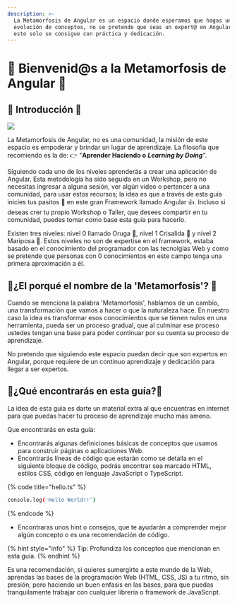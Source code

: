 ```yaml
---
description: >-
  La Metamorfosis de Angular es un espacio donde esperamos que hagas una
  evolución de conceptos, no se pretende que seas un expert@ en Angular, porque
  esto solo se consigue con práctica y dedicación.
---
```


# 🦋 Bienvenid@s a la Metamorfosis de Angular 🦋

## 🌟 Introducción 🌟

![](.gitbook/assets/ciclo-mariposa2.png)

La Metamorfosis de Angular, no es una comunidad, la misión de este espacio es empoderar y brindar un lugar de aprendizaje. La filosofia que recomiendo es la de: 👉  "**Aprender Haciendo o** _**Learning by Doing**_".  

Siguiendo cada uno de los niveles aprenderás a crear una aplicación de Angular. Esta metodología ha sido seguida en un Workshop, pero no necesitas ingresar a alguna sesión, ver algún video o pertencer a una comunidad, para usar estos recursos; la idea es que a través de esta guía inicies tus pasitos 🦶 en este gran Framework llamado Angular 👍. Incluso si deseas crer tu propio Workshop o Taller, que desees compartir en tu comunidad, puedes tomar como base esta guía para hacerlo.

Existen tres niveles: nivel 0 llamado Oruga 🐛, nivel 1 Crisalida 🐚 y nivel 2 Mariposa 🦋. Estos niveles no son de expertise en el framework, estaba basado en el conocimiento del programador con las tecnolgías Web y como se pretende que personas con 0 conocimientos en este campo tenga una primera aproximación a él.



## 🐛¿El porqué el nombre de la 'Metamorfosis'? 🐛

Cuando se menciona la palabra 'Metamorfosis', hablamos de un cambio, una transformación que vamos a hacer o que la naturaleza hace. En nuestro caso la idea es transformar esos conocimientos que se tienen nulos en una herramienta, pueda ser un proceso gradual, que al culminar ese proceso ustedes tengan una base para poder continuar por su cuenta su proceso de aprendizaje.

No pretendo que siguiendo este espacio puedan decir que son expertos en Angular, porque requiere de un continuo aprendizaje y dedicación para llegar a ser expertos.

## 🌟¿Qué encontrarás en esta guía?🌟

La idea de esta guia es darte un material extra al que encuentras en internet para que puedas hacer tu proceso de aprendizaje mucho más ameno.

Que encontrarás en esta guía:

* Encontrarás algunas definiciones básicas de conceptos que usamos para construir páginas o aplicaciones Web.
* Encontrarás líneas de código que estarán como se detalla en el siguiente bloque de código, podrás encontrar sea marcado HTML, estilos CSS, código en lenguaje JavaScript o TypeScript.

{% code title="hello.ts" %}
```bash
console.log('Hello World!!')
```
{% endcode %}



* Encontraras unos hint o consejos, que te ayudarán a comprender mejor algún concepto o es una recomendación de código.

{% hint style="info" %}
 Tip: Profundiza los conceptos que mencionan en esta guía.
{% endhint %}

Es una recomendación, si quieres sumergirte a este mundo de la Web, aprendas las bases de la programación Web \(HTML, CSS, JS\) a tu ritmo, sin presión, pero haciendo un buen enfasis en las bases, para que puedas tranquilamente trabajar con cualquier libreria o framework de JavaScript.



